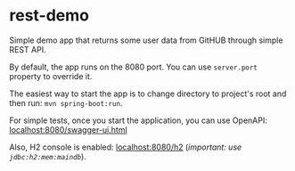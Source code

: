 # rest-demo

Simple demo app that returns some user data from GitHUB through simple REST API.

By default, the app runs on the 8080 port. You can use `server.port` property to override it.

The easiest way to start the app is to change directory to project's root and then run: ```mvn spring-boot:run```.

For simple tests, once you start the application, you can use OpenAPI:
[localhost:8080/swagger-ui.html](localhost:8080/swagger-ui.html)

Also, H2 console is enabled: [localhost:8080/h2](localhost:8080/h2) (*important: use `jdbc:h2:mem:maindb`*).
